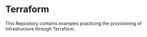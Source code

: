 # Terraform
This Repository contains examples practicing the provisioning of infrastructure through Terraform.
